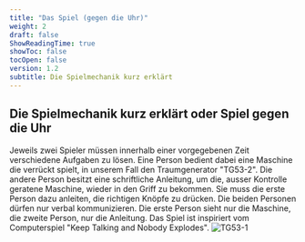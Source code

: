 ```yaml
---
title: "Das Spiel (gegen die Uhr)"
weight: 2
draft: false
ShowReadingTime: true
showToc: false
tocOpen: false
version: 1.2
subtitle: Die Spielmechanik kurz erklärt 
---
```


## Die Spielmechanik kurz erklärt oder Spiel gegen die Uhr

Jeweils zwei Spieler müssen innerhalb einer vorgegebenen Zeit verschiedene Aufgaben zu lösen. Eine Person bedient dabei eine Maschine die verrückt spielt, in unserem Fall den Traumgenerator "TG53-2". Die andere Person besitzt eine schriftliche Anleitung, um die, ausser Kontrolle geratene Maschine, wieder in den Griff zu bekommen. Sie muss die erste Person dazu anleiten, die richtigen Knöpfe zu drücken. Die beiden Personen dürfen nur verbal kommunizieren. Die erste Person sieht nur die Maschine, die zweite Person, nur die Anleitung. Das Spiel ist inspiriert vom Computerspiel "Keep Talking and Nobody Explodes".
![TG53-1](../bilder/TG53-1.jpg)